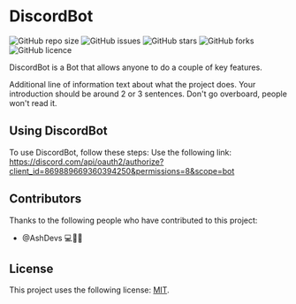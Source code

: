 # DiscordBot
<!--- https://github.com/AshDevs/DiscordBot
<!--- These are examples. See https://shields.io for others or to customize this set of shields. You might want to include dependencies, project status and licence info here ---> 
![GitHub repo size](https://img.shields.io/github/repo-size/AshDevs/DiscordBot?style=flat-square)
![GitHub issues](https://img.shields.io/github/issues/AshDevs/DiscordBot?style=flat-square)
![GitHub stars](https://img.shields.io/github/stars/AshDevs/DiscordBot?style=flat-square)
![GitHub forks](https://img.shields.io/github/forks/AshDevs/DiscordBot?style=flat-square)
![GitHub licence](https://img.shields.io/github/license/AshDevs/DiscordBot?style=flat-square)

DiscordBot is a Bot that allows anyone to do a couple of key features. 

Additional line of information text about what the project does. Your introduction should be around 2 or 3 sentences. Don't go overboard, people won't read it.

## Using DiscordBot

To use DiscordBot, follow these steps:
Use the following link: https://discord.com/api/oauth2/authorize?client_id=869889669360394250&permissions=8&scope=bot

## Contributors

Thanks to the following people who have contributed to this project:

* @AshDevs 💻🐛🚧

## License

This project uses the following license: [MIT](<link>).
